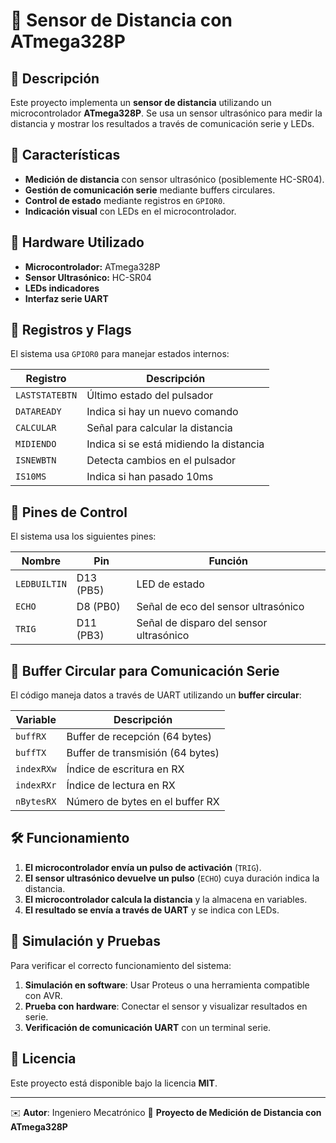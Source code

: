 # 📡 Sensor de Distancia con ATmega328P

## 📌 Descripción
Este proyecto implementa un **sensor de distancia** utilizando un microcontrolador **ATmega328P**. Se usa un sensor ultrasónico para medir la distancia y mostrar los resultados a través de comunicación serie y LEDs.

## 🔧 Características
- **Medición de distancia** con sensor ultrasónico (posiblemente HC-SR04).
- **Gestión de comunicación serie** mediante buffers circulares.
- **Control de estado** mediante registros en `GPIOR0`.
- **Indicación visual** con LEDs en el microcontrolador.

## 🔌 Hardware Utilizado
- **Microcontrolador:** ATmega328P
- **Sensor Ultrasónico:** HC-SR04
- **LEDs indicadores**
- **Interfaz serie UART**

## 📜 Registros y Flags
El sistema usa `GPIOR0` para manejar estados internos:

| Registro | Descripción |
|----------|------------|
| `LASTSTATEBTN` | Último estado del pulsador |
| `DATAREADY` | Indica si hay un nuevo comando |
| `CALCULAR` | Señal para calcular la distancia |
| `MIDIENDO` | Indica si se está midiendo la distancia |
| `ISNEWBTN` | Detecta cambios en el pulsador |
| `IS10MS` | Indica si han pasado 10ms |

## 📡 Pines de Control
El sistema usa los siguientes pines:

| Nombre | Pin | Función |
|--------|-----|---------|
| `LEDBUILTIN` | D13 (PB5) | LED de estado |
| `ECHO` | D8 (PB0) | Señal de eco del sensor ultrasónico |
| `TRIG` | D11 (PB3) | Señal de disparo del sensor ultrasónico |

## 🔄 Buffer Circular para Comunicación Serie
El código maneja datos a través de UART utilizando un **buffer circular**:

| Variable | Descripción |
|----------|------------|
| `buffRX` | Buffer de recepción (64 bytes) |
| `buffTX` | Buffer de transmisión (64 bytes) |
| `indexRXw` | Índice de escritura en RX |
| `indexRXr` | Índice de lectura en RX |
| `nBytesRX` | Número de bytes en el buffer RX |

## 🛠️ Funcionamiento
1. **El microcontrolador envía un pulso de activación** (`TRIG`).
2. **El sensor ultrasónico devuelve un pulso** (`ECHO`) cuya duración indica la distancia.
3. **El microcontrolador calcula la distancia** y la almacena en variables.
4. **El resultado se envía a través de UART** y se indica con LEDs.

## 🚀 Simulación y Pruebas
Para verificar el correcto funcionamiento del sistema:
1. **Simulación en software**: Usar Proteus o una herramienta compatible con AVR.
2. **Prueba con hardware**: Conectar el sensor y visualizar resultados en serie.
3. **Verificación de comunicación UART** con un terminal serie.

## 📜 Licencia
Este proyecto está disponible bajo la licencia **MIT**.

---
✉️ **Autor**: Ingeniero Mecatrónico
📍 **Proyecto de Medición de Distancia con ATmega328P**
